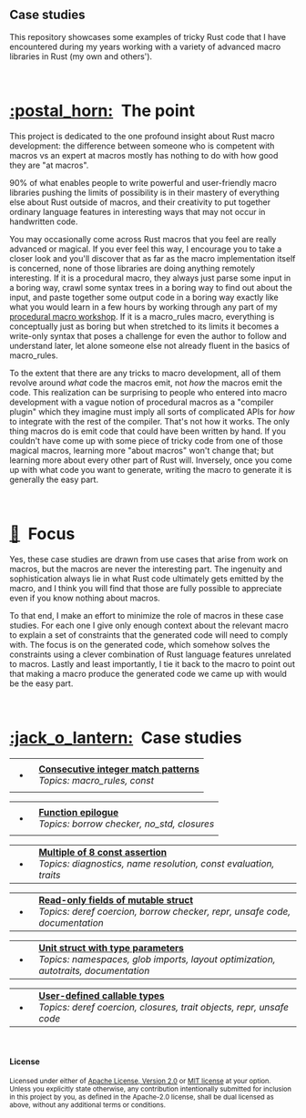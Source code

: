 ## Case&nbsp;studies

This repository showcases some examples of tricky Rust code that I have
encountered during my years working with a variety of advanced macro libraries
in Rust (my own and others').

<br>

<a name="the-point"></a>
# [:postal\_horn:](#the-point)&ensp;The point

This project is dedicated to the one profound insight about Rust macro
development: the difference between someone who is competent with macros vs an
expert at macros mostly has nothing to do with how good they are "at macros".

90% of what enables people to write powerful and user-friendly macro libraries
pushing the limits of possibility is in their mastery of everything else about
Rust outside of macros, and their creativity to put together ordinary language
features in interesting ways that may not occur in handwritten code.

You may occasionally come across Rust macros that you feel are really advanced
or magical. If you ever feel this way, I encourage you to take a closer look and
you'll discover that as far as the macro implementation itself is concerned,
none of those libraries are doing anything remotely interesting. If it is a
procedural macro, they always just parse some input in a boring way, crawl some
syntax trees in a boring way to find out about the input, and paste together
some output code in a boring way exactly like what you would learn in a few
hours by working through any part of my [procedural macro workshop][workshop].
If it is a macro\_rules macro, everything is conceptually just as boring but
when stretched to its limits it becomes a write-only syntax that poses a
challenge for even the author to follow and understand later, let alone someone
else not already fluent in the basics of macro\_rules.

To the extent that there are any tricks to macro development, all of them
revolve around *what* code the macros emit, not *how* the macros emit the code.
This realization can be surprising to people who entered into macro development
with a vague notion of procedural macros as a "compiler plugin" which they
imagine must imply all sorts of complicated APIs for *how* to integrate with the
rest of the compiler. That's not how it works. The only thing macros do is emit
code that could have been written by hand. If you couldn't have come up with
some piece of tricky code from one of those magical macros, learning more "about
macros" won't change that; but learning more about every other part of Rust
will. Inversely, once you come up with what code you want to generate, writing
the macro to generate it is generally the easy part.

[workshop]: https://github.com/dtolnay/proc-macro-workshop

<br>

<a name="focus"></a>
# [:boot:](#focus)&ensp;Focus

Yes, these case studies are drawn from use cases that arise from work on macros,
but the macros are never the interesting part. The ingenuity and sophistication
always lie in what Rust code ultimately gets emitted by the macro, and I think
you will find that those are fully possible to appreciate even if you know
nothing about macros.

To that end, I make an effort to minimize the role of macros in these case
studies. For each one I give only enough context about the relevant macro to
explain a set of constraints that the generated code will need to comply with.
The focus is on the generated code, which somehow solves the constraints using a
clever combination of Rust language features unrelated to macros. Lastly and
least importantly, I tie it back to the macro to point out that making a macro
produce the generated code we came up with would be the easy part.

<br>

<a name="case-studies"></a>
# [:jack\_o\_lantern:](#case-studies)&ensp;Case studies

<table><tr><td><ul><li></li></ul></td><td><b>
<a href="https://github.com/dtolnay/case-studies/tree/master/integer-match">
Consecutive integer match patterns</a></b><br>
<i>Topics: macro_rules, const</i><br>
</td></tr></table>

<table><tr><td><ul><li></li></ul></td><td><b>
<a href="https://github.com/dtolnay/case-studies/tree/master/function-epilogue">
Function epilogue</a></b><br>
<i>Topics: borrow checker, no_std, closures</i><br>
</td></tr></table>

<table><tr><td><ul><li></li></ul></td><td><b>
<a href="https://github.com/dtolnay/case-studies/tree/master/bitfield-assertion">
Multiple of 8 const assertion</a></b><br>
<i>Topics: diagnostics, name resolution, const evaluation, traits</i><br>
</td></tr></table>

<table><tr><td><ul><li></li></ul></td><td><b>
<a href="https://github.com/dtolnay/case-studies/tree/master/readonly-fields">
Read-only fields of mutable struct</a></b><br>
<i>Topics: deref coercion, borrow checker, repr, unsafe code, documentation</i><br>
</td></tr></table>

<table><tr><td><ul><li></li></ul></td><td><b>
<a href="https://github.com/dtolnay/case-studies/tree/master/unit-type-parameters">
Unit struct with type parameters</a></b><br>
<i>Topics: namespaces, glob imports, layout optimization, autotraits, documentation</i><br>
</td></tr></table>

<table><tr><td><ul><li></li></ul></td><td><b>
<a href="https://github.com/dtolnay/case-studies/tree/master/callable-types">
User-defined callable types</a></b><br>
<i>Topics: deref coercion, closures, trait objects, repr, unsafe code</i><br>
</td></tr></table>

<br>

#### License

<sup>
Licensed under either of <a href="LICENSE-APACHE">Apache License, Version
2.0</a> or <a href="LICENSE-MIT">MIT license</a> at your option.
</sup>

<br>

<sub>
Unless you explicitly state otherwise, any contribution intentionally submitted
for inclusion in this project by you, as defined in the Apache-2.0 license,
shall be dual licensed as above, without any additional terms or conditions.
</sub>
